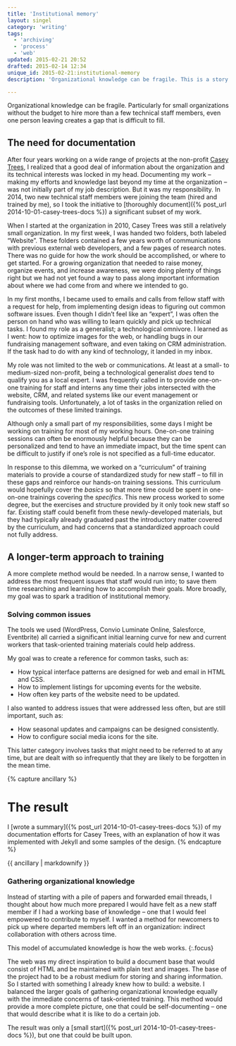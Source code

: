 ```yaml
---
title: 'Institutional memory'
layout: singel
category: 'writing'
tags:
  - 'archiving'
  - 'process'
  - 'web'
updated: 2015-02-21 20:52
drafted: 2015-02-14 12:34
unique_id: 2015-02-21:institutional-memory
description: 'Organizational knowledge can be fragile. This is a story about creating an archive at a non-profit.'

---
```


Organizational knowledge can be fragile. Particularly for small organizations without the budget to hire more than a few technical staff members, even one person leaving creates a gap that is difficult to fill.

## The need for documentation

After four years working on a wide range of projects at the non-profit [Casey Trees](http://caseytrees.org), I realized that a good deal of information about the organization and its technical interests was locked in my head. Documenting my work – making my efforts and knowledge last beyond my time at the organization – was not initially part of my job description. But it was my responsibility. In 2014, two new technical staff members were joining the team (hired and trained by me), so I took the initiative to [thoroughly document]({% post_url 2014-10-01-casey-trees-docs %}) a significant subset of my work.

When I started at the organization in 2010, Casey Trees was still a relatively small organization. In my first week, I was handed two folders, both labeled “Website”. These folders contained a few years worth of communications with previous external web developers, and a few pages of research notes. There was no guide for how the work should be accomplished, or where to get started. For a growing organization that needed to raise money, organize events, and increase awareness, we were doing plenty of things right but we had not yet found a way to pass along important information about where we had come from and where we intended to go.

In my first months, I became used to emails and calls from fellow staff with a request for help, from implementing design ideas to figuring out common software issues. Even though I didn’t feel like an “expert”, I was often the person on hand who was willing to learn quickly and pick up technical tasks. I found my role as a generalist; a technological omnivore. I learned as I went: how to optimize images for the web, or handling bugs in our fundraising management software, and even taking on CRM administration. If the task had to do with any kind of technology, it landed in my inbox.

My role was not limited to the web or communications. At least at a small- to medium-sized non-profit, being a technological generalist *does* tend to qualify you as a local expert. I was frequently called in to provide one-on-one training for staff and interns any time their jobs intersected with the website, CRM, and related systems like our event management or fundraising tools. Unfortunately, a lot of tasks in the organization relied on the outcomes of these limited trainings.

Although only a small part of my responsibilities, some days I might be working on training for most of my working hours. One-on-one training sessions can often be enormously helpful because they can be personalized and tend to have an immediate impact, but the time spent can be difficult to justify if one’s role is not specified as a full-time educator.

In response to this dilemma, we worked on a “curriculum” of training materials to provide a course of standardized study for new staff – to fill in these gaps and reinforce our hands-on training sessions. This curriculum would hopefully cover the *basics* so that more time could be spent in one-on-one trainings covering the *specifics*. This new process worked to some degree, but the exercises and structure provided by it only took new staff so far. Existing staff could benefit from these newly-developed materials, but they had typically already graduated past the introductory matter covered by the curriculum, and had concerns that a standardized approach could not fully address.

## A longer-term approach to training

A more complete method would be needed. In a narrow sense, I wanted to address the most frequent issues that staff would run into; to save them time researching and learning how to accomplish their goals. More broadly, my goal was to spark a tradition of institutional memory.

### Solving common issues

The tools we used (WordPress, Convio Luminate Online, Salesforce, Eventbrite) all carried a significant initial learning curve for new and current workers that task-oriented training materials could help address.

My goal was to create a reference for common tasks, such as:

- How typical interface patterns are designed for web and email in HTML and CSS.
- How to implement listings for upcoming events for the website.
- How often key parts of the website need to be updated.

I also wanted to address issues that were addressed less often, but are still important, such as:

- How seasonal updates and campaigns can be designed consistently.
- How to configure social media icons for the site.

This latter category involves tasks that might need to be referred to at any time, but are dealt with so infrequently that they are likely to be forgotten in the mean time.

{% capture ancillary %}
# The result

I [wrote a summary]({% post_url 2014-10-01-casey-trees-docs %}) of my documentation efforts for Casey Trees, with an explanation of how it was implemented with Jekyll and some samples of the design.
{% endcapture %}

<aside class="ancillary">
{{ ancillary | markdownify }}
</aside>

### Gathering organizational knowledge

Instead of starting with a pile of papers and forwarded email threads, I thought about how much more prepared I would have felt as a new staff member if I had a working base of knowledge – one that I would feel empowered to contribute to myself. I wanted a method for newcomers to pick up where departed members left off in an organization: indirect collaboration with others across time.

This model of accumulated knowledge is how the web&nbsp;works.
{:.focus}

The web was my direct inspiration to build a document base that would consist of HTML and be maintained with plain text and images. The base of the project had to be a robust medium for storing and sharing information. So I started with something I already knew how to build: a website. I balanced the larger goals of gathering organizational knowledge equally with the immediate concerns of task-oriented training. This method would provide a more complete picture, one that could be self-documenting – one that would describe what it is like to do a certain job.

The result was only a [small start]({% post_url 2014-10-01-casey-trees-docs %}), but one that could be built upon.
